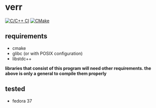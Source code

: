 # verr

[![C/C++ CI](https://github.com/Sylow104/verr/actions/workflows/c-cpp.yml/badge.svg)](https://github.com/Sylow104/verr/actions/workflows/c-cpp.yml) [![CMake](https://github.com/Sylow104/verr/actions/workflows/cmake.yml/badge.svg)](https://github.com/Sylow104/verr/actions/workflows/cmake.yml)

## requirements

- cmake
- glibc (or with POSIX configuration)
- libstdc++

**libraries that consist of this program will need other requirements. the above is only a general to compile them properly**

## tested

- fedora 37
